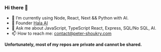 ### Hi there 👋

- 🔭 I’m currently using Node, React, Next && Python with AI.
- 🤖 Founder [Hala AI](http://yahala.dev)
- 💬 Ask me about JavaScript, TypeScript React, Express, SQL/No SQL, AI.
- 📫 How to reach me: contact@peter-shoukry.com

**Unfortunately, most of my repos are private and cannot be shared.**
